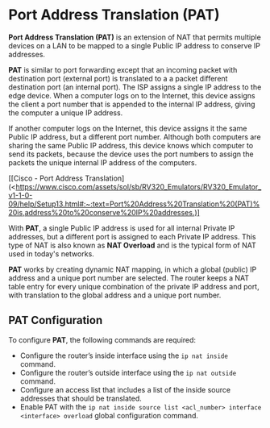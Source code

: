# Port Address Translation (PAT)

**Port Address Translation (PAT)** is an extension of NAT that permits multiple devices on a LAN to be mapped to a single Public IP address to conserve IP addresses.

**PAT** is similar to port forwarding except that an incoming packet with destination port (external port) is translated to a a packet different destination port (an internal port).
The ISP assigns a single IP address to the edge device.
When a computer logs on to the Internet, this device assigns the client a port number that is appended to the internal IP address, giving the computer a unique IP address.

If another computer logs on the Internet, this device assigns it the same Public IP address, but a different port number.
Although both computers are sharing the same Public IP address, this device knows which computer to send its packets, because the device uses the port numbers to assign the packets the unique internal IP address of the computers.

[[Cisco - Port Address Translation](<https://www.cisco.com/assets/sol/sb/RV320_Emulators/RV320_Emulator_v1-1-0-09/help/Setup13.html#:~:text=Port%20Address%20Translation%20(PAT)%20is,address%20to%20conserve%20IP%20addresses.)]

With **PAT**, a single Public IP address is used for all internal Private IP addresses, but a different port is assigned to each Private IP address.
This type of NAT is also known as **NAT Overload** and is the typical form of NAT used in today's networks.

**PAT** works by creating dynamic NAT mapping, in which a global (public) IP address and a unique port number are selected.
The router keeps a NAT table entry for every unique combination of the private IP address and port, with translation to the global address and a unique port number.

## PAT Configuration

To configure **PAT**, the following commands are required:

- Configure the router’s inside interface using the `ip nat inside` command.
- Configure the router’s outside interface using the `ip nat outside` command.
- Configure an access list that includes a list of the inside source addresses that should be translated.
- Enable PAT with the `ip nat inside source list <acl_number> interface <interface> overload` global configuration command.
